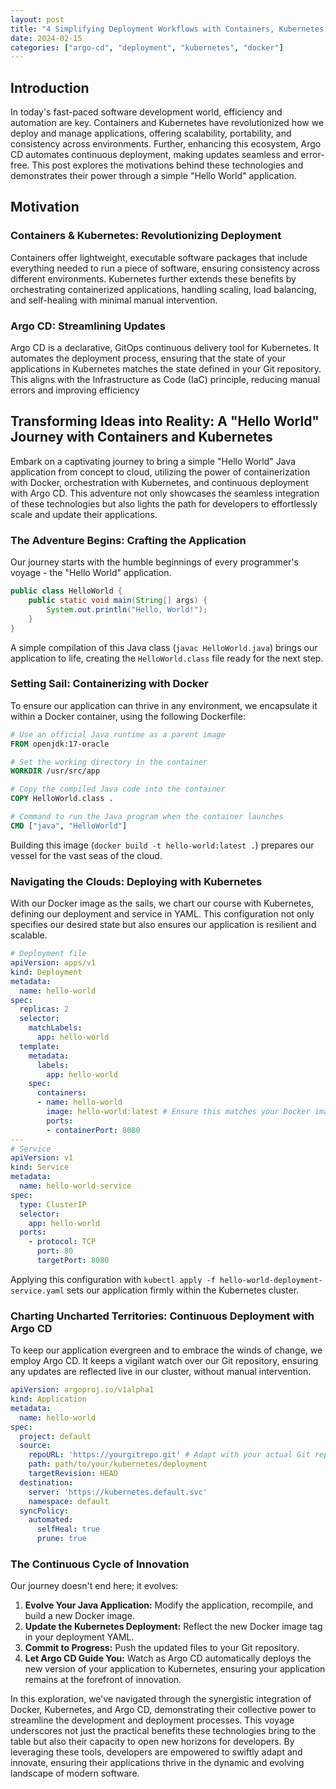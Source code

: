 ```yaml
---
layout: post
title: "4 Simplifying Deployment Workflows with Containers, Kubernetes, and Argo CD"
date: 2024-02-15
categories: ["argo-cd", "deployment", "kubernetes", "docker"]
---
```


##  Introduction

In today's fast-paced software development world, efficiency and automation are key. 
Containers and Kubernetes have revolutionized how we deploy and manage applications, offering scalability, portability, 
and consistency across environments. Further, enhancing this ecosystem, 
Argo CD automates continuous deployment, making updates seamless and error-free. 
This post explores the motivations behind these technologies and demonstrates their power through a simple "Hello World" application.

## Motivation

### Containers & Kubernetes: Revolutionizing Deployment

Containers offer lightweight, executable software packages that include everything needed to run a piece of software, 
ensuring consistency across different environments. Kubernetes further extends these benefits by orchestrating containerized applications, 
handling scaling, load balancing, and self-healing with minimal manual intervention.

### Argo CD: Streamlining Updates

Argo CD is a declarative, GitOps continuous delivery tool for Kubernetes. 
It automates the deployment process, ensuring that the state of your applications in Kubernetes matches the state 
defined in your Git repository. This aligns with the Infrastructure as Code (IaC) principle, reducing manual errors and improving efficiency

## Transforming Ideas into Reality: A "Hello World" Journey with Containers and Kubernetes

Embark on a captivating journey to bring a simple "Hello World" Java application from concept to cloud, utilizing the power of containerization with Docker, orchestration with Kubernetes, and continuous deployment with Argo CD. This adventure not only showcases the seamless integration of these technologies but also lights the path for developers to effortlessly scale and update their applications.

### The Adventure Begins: Crafting the Application

Our journey starts with the humble beginnings of every programmer's voyage - the "Hello World" application.

```java
public class HelloWorld {
    public static void main(String[] args) {
        System.out.println("Hello, World!");
    }
}
```

A simple compilation of this Java class (`javac HelloWorld.java`) brings our application to life, creating the `HelloWorld.class` file ready for the next step.

### Setting Sail: Containerizing with Docker

To ensure our application can thrive in any environment, we encapsulate it within a Docker container, using the following Dockerfile:

```dockerfile
# Use an official Java runtime as a parent image
FROM openjdk:17-oracle

# Set the working directory in the container
WORKDIR /usr/src/app

# Copy the compiled Java code into the container
COPY HelloWorld.class .

# Command to run the Java program when the container launches
CMD ["java", "HelloWorld"]
```

Building this image (`docker build -t hello-world:latest .`) prepares our vessel for the vast seas of the cloud.

### Navigating the Clouds: Deploying with Kubernetes

With our Docker image as the sails, we chart our course with Kubernetes, defining our deployment and service in YAML. This configuration not only specifies our desired state but also ensures our application is resilient and scalable.

```yaml
# Deployment file
apiVersion: apps/v1
kind: Deployment
metadata:
  name: hello-world
spec:
  replicas: 2
  selector:
    matchLabels:
      app: hello-world
  template:
    metadata:
      labels:
        app: hello-world
    spec:
      containers:
      - name: hello-world
        image: hello-world:latest # Ensure this matches your Docker image path
        ports:
        - containerPort: 8080
---
# Service
apiVersion: v1
kind: Service
metadata:
  name: hello-world-service
spec:
  type: ClusterIP
  selector:
    app: hello-world
  ports:
    - protocol: TCP
      port: 80
      targetPort: 8080
```

Applying this configuration with `kubectl apply -f hello-world-deployment-service.yaml` sets our application firmly within the Kubernetes cluster.

### Charting Uncharted Territories: Continuous Deployment with Argo CD

To keep our application evergreen and to embrace the winds of change, we employ Argo CD. It keeps a vigilant watch over our Git repository, ensuring any updates are reflected live in our cluster, without manual intervention.

```yaml
apiVersion: argoproj.io/v1alpha1
kind: Application
metadata:
  name: hello-world
spec:
  project: default
  source:
    repoURL: 'https://yourgitrepo.git' # Adapt with your actual Git repository URL
    path: path/to/your/kubernetes/deployment
    targetRevision: HEAD
  destination:
    server: 'https://kubernetes.default.svc'
    namespace: default
  syncPolicy:
    automated:
      selfHeal: true
      prune: true
```

### The Continuous Cycle of Innovation

Our journey doesn't end here; it evolves:

1. **Evolve Your Java Application:** Modify the application, recompile, and build a new Docker image.
2. **Update the Kubernetes Deployment:** Reflect the new Docker image tag in your deployment YAML.
3. **Commit to Progress:** Push the updated files to your Git repository.
4. **Let Argo CD Guide You:** Watch as Argo CD automatically deploys the new version of your application to Kubernetes, ensuring your application remains at the forefront of innovation.

In this exploration, we've navigated through the synergistic integration of Docker, Kubernetes, and Argo CD, demonstrating their collective power to streamline the development and deployment processes. This voyage underscores not just the practical benefits these technologies bring to the table but also their capacity to open new horizons for developers. By leveraging these tools, developers are empowered to swiftly adapt and innovate, ensuring their applications thrive in the dynamic and evolving landscape of modern software.